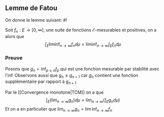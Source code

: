 ## Lemme de Fatou
On donne le lemme suivant: #!

Soit $f_{n}: E \to [0, \infty]$, une suite de fonctions $\mathcal E$-mesurables et positives, on a alors que $$
\int_{E}\liminf_{ n \to \infty } f_{n} d\mu = \liminf_{ n \to \infty } \int_{E} f_{n} d\mu 
$$

### Preuve
Posons que $g_{n} = \inf_{p \geq n} f_{p}$ qui est une fonction mesurable par stabilité avec l'$\inf$
Observons aussi que $g_{n} \leq g_{n+1}$ car $g_{n}$ contient une fonction supplémentaire par rapport à $g_{n+1}$

Par le [[Convergence monotone|TCM]] on a que
$$
\int_{E}
 \left( \lim_{ n \to \infty } g_{n} \right) d\mu = \lim_{ n \to \infty } \left( \int_{E} g_{n} d\mu \right)$$
 Et on a en particulier que $\lim_{ n \to \infty } g_{n} = \lim\inf_{ n \to \infty } f_{n}$
 